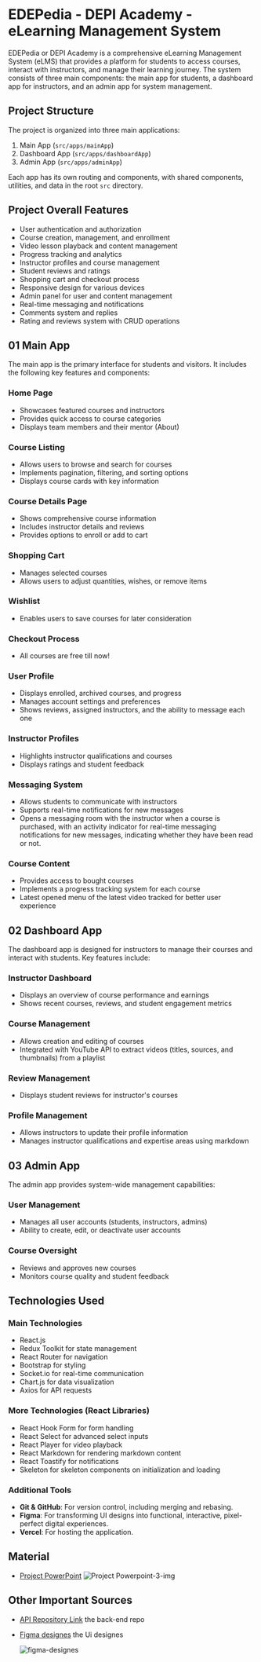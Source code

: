 # EDEPedia - DEPI Academy - eLearning Management System

EDEPedia or DEPI Academy is a comprehensive eLearning Management System (eLMS) that provides a platform for students to access courses, interact with instructors, and manage their learning journey. The system consists of three main components: the main app for students, a dashboard app for instructors, and an admin app for system management.

## Project Structure

The project is organized into three main applications:

1. Main App (`src/apps/mainApp`)
2. Dashboard App (`src/apps/dashboardApp`)
3. Admin App (`src/apps/adminApp`)

Each app has its own routing and components, with shared components, utilities, and data in the root `src` directory.

## Project Overall Features

- User authentication and authorization
- Course creation, management, and enrollment
- Video lesson playback and content management
- Progress tracking and analytics
- Instructor profiles and course management
- Student reviews and ratings
- Shopping cart and checkout process
- Responsive design for various devices
- Admin panel for user and content management
- Real-time messaging and notifications
- Comments system and replies
- Rating and reviews system with CRUD operations

## 01 Main App

The main app is the primary interface for students and visitors. It includes the following key features and components:

### Home Page

- Showcases featured courses and instructors
- Provides quick access to course categories
- Displays team members and their mentor (About)

### Course Listing

- Allows users to browse and search for courses
- Implements pagination, filtering, and sorting options
- Displays course cards with key information

### Course Details Page

- Shows comprehensive course information
- Includes instructor details and reviews
- Provides options to enroll or add to cart

### Shopping Cart

- Manages selected courses
- Allows users to adjust quantities, wishes, or remove items

### Wishlist

- Enables users to save courses for later consideration

### Checkout Process

- All courses are free till now!

### User Profile

- Displays enrolled, archived courses, and progress
- Manages account settings and preferences
- Shows reviews, assigned instructors, and the ability to message each one

### Instructor Profiles

- Highlights instructor qualifications and courses
- Displays ratings and student feedback

### Messaging System

- Allows students to communicate with instructors
- Supports real-time notifications for new messages
- Opens a messaging room with the instructor when a course is purchased, with an activity indicator for real-time messaging notifications for new messages, indicating whether they have been read or not.

### Course Content

- Provides access to bought courses
- Implements a progress tracking system for each course
- Latest opened menu of the latest video tracked for better user experience

## 02 Dashboard App

The dashboard app is designed for instructors to manage their courses and interact with students. Key features include:

### Instructor Dashboard

- Displays an overview of course performance and earnings
- Shows recent courses, reviews, and student engagement metrics

### Course Management

- Allows creation and editing of courses
- Integrated with YouTube API to extract videos (titles, sources, and thumbnails) from a playlist

### Review Management

- Displays student reviews for instructor's courses

### Profile Management

- Allows instructors to update their profile information
- Manages instructor qualifications and expertise areas using markdown

## 03 Admin App

The admin app provides system-wide management capabilities:

### User Management

- Manages all user accounts (students, instructors, admins)
- Ability to create, edit, or deactivate user accounts

### Course Oversight

- Reviews and approves new courses
- Monitors course quality and student feedback

## Technologies Used

### Main Technologies

- React.js
- Redux Toolkit for state management
- React Router for navigation
- Bootstrap for styling
- Socket.io for real-time communication
- Chart.js for data visualization
- Axios for API requests

### More Technologies (React Libraries)

- React Hook Form for form handling
- React Select for advanced select inputs
- React Player for video playback
- React Markdown for rendering markdown content
- React Toastify for notifications
- Skeleton for skeleton components on initialization and loading

### Additional Tools

- **Git & GitHub**: For version control, including merging and rebasing.
- **Figma**: For transforming UI designs into functional, interactive, pixel-perfect digital experiences.
- **Vercel**: For hosting the application.

## Material

- [Project PowerPoint](./src/data/preview/EDEPedia-Overview.pptx)
  ![Project Powerpoint-3-img](./src/data/preview/EDEPedia-preview.png)

## Other Important Sources

- [API Repository Link](https://github.com/ragab0/learning-management-system-api) the back-end repo

- [Figma designes](<https://www.figma.com/design/YaJ5R8AI8PZMNTPNxSu8i7/Learning-Management-System-(Community)>) the Ui designes

  ![figma-designes](./src/data/preview/EDEPedia-ui-preview.png)
